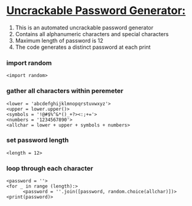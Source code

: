 # [Uncrackable Password Generator:](https://isaacahor.github.io/Porfolio/)
1. This is an automated uncrackable password generator 
2. Contains all alphanumeric characters and special characters
3. Maximum length of password is 12
4. The code generates a distinct password at each print

### import random
    <import random>
### gather all characters within peremeter
    <lower = 'abcdefghijklmnopqrstuvwxyz'>
    <upper = lower.upper()>
    <symbols = '!@#$%^&*()_+?><:;+='>
    <numbers = '1234567890'>
    <allchar = lower + upper + symbols + numbers>

### set password length
    <length = 12>

### loop through each character
    <password = ''>
    <for _ in range (length):>
          <password = ''.join([password, random.choice(allchar)])>
    <print(password)>

